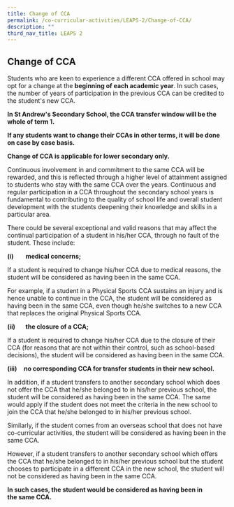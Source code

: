 ```yaml
---
title: Change of CCA
permalink: /co-curricular-activities/LEAPS-2/Change-of-CCA/
description: ""
third_nav_title: LEAPS 2
---
```

## Change of CCA

Students who are keen to experience a different CCA offered in school may opt for a change at the **beginning of each academic year**. In such cases, the number of years of participation in the previous CCA can be credited to the student's new CCA. 

**In St Andrew's Secondary School, the CCA transfer window will be the whole of term 1.**

**If any students want to change their CCAs in other terms, it will be done on case by case basis.**

**Change of CCA is applicable for lower secondary only.**

Continuous involvement in and commitment to the same CCA will be rewarded, and this is reflected through a higher level of attainment assigned to students who stay with the same CCA over the years. Continuous and regular participation in a CCA throughout the secondary school years is fundamental to contributing to the quality of school life and overall student development with the students deepening their knowledge and skills in a particular area. 

There could be several exceptional and valid reasons that may affect the continual participation of a student in his/her CCA, through no fault of the student. These include:

**(i)**       **medical concerns;**

If a student is required to change his/her CCA due to medical reasons, the student will be considered as having been in the same CCA. 

For example, if a student in a Physical Sports CCA sustains an injury and is hence unable to continue in the CCA, the student will be considered as having been in the same CCA, even though he/she switches to a new CCA that replaces the original Physical Sports CCA. 

**(ii)**      **the closure of a CCA;**

If a student is required to change his/her CCA due to the closure of their CCA (for reasons that are not within their control, such as school-based decisions), the student will be considered as having been in the same CCA. 

**(iii)**    **no corresponding CCA for transfer students in their new school.**

In addition, if a student transfers to another secondary school which does not offer the CCA that he/she belonged to in his/her previous school, the student will be considered as having been in the same CCA. The same would apply if the student does not meet the criteria in the new school to join the CCA that he/she belonged to in his/her previous school. 

Similarly, if the student comes from an overseas school that does not have co-curricular activities, the student will be considered as having been in the same CCA.   

However, if a student transfers to another secondary school which offers the CCA that he/she belonged to in his/her previous school but the student chooses to participate in a different CCA in the new school, the student will not be considered as having been in the same CCA.  

**In such cases, the student would be considered as having been in the same CCA.**